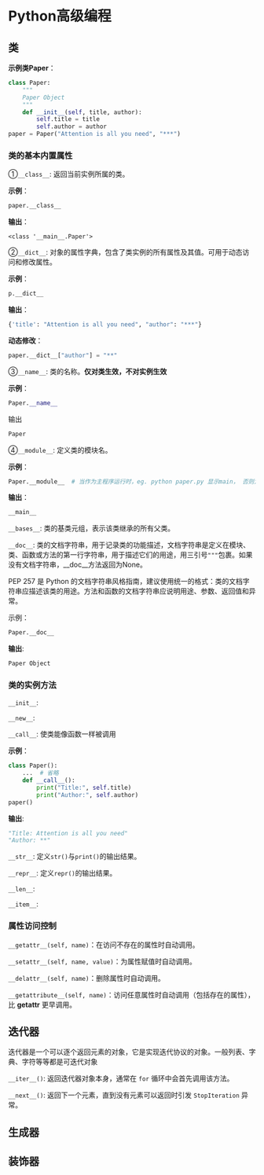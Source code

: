 # Python高级编程

## 类

**示例类Paper**：

```python
class Paper:
    """
    Paper Object
    """
    def __init__(self, title, author):
        self.title = title
        self.author = author
paper = Paper("Attention is all you need", "***")
```

### 类的基本内置属性

①`__class__`: 返回当前实例所属的类。

**示例**：

```python
paper.__class__
```

**输出**：

```plaintext
<class '__main__.Paper'>
```

②`__dict__`: 对象的属性字典，包含了类实例的所有属性及其值。可用于动态访问和修改属性。

**示例**：

```python
p.__dict__
```

**输出**：

```python
{'title': "Attention is all you need", "author": "***"}
```

**动态修改**：

```python
paper.__dict__["author"] = "**"
```

③`__name__`: 类的名称。**仅对类生效，不对实例生效**

**示例**：

```python
Paper.__name__
```

输出

```python
Paper
```

④`__module__`: 定义类的模块名。

**示例**：

```python
Paper.__module__  # 当作为主程序运行时，eg. python paper.py 显示main， 否则为模块名
```

**输出**：

```python
__main__
```

`__bases__`: 类的基类元组，表示该类继承的所有父类。

`__doc__`: 类的文档字符串，用于记录类的功能描述，文档字符串是定义在模块、类、函数或方法的第一行字符串，用于描述它们的用途，用三引号`"""`包裹。如果没有文档字符串，\__doc__方法返回为None。

PEP 257 是 Python 的文档字符串风格指南，建议使用统一的格式：类的文档字符串应描述该类的用途。方法和函数的文档字符串应说明用途、参数、返回值和异常。

示例：

```python
Paper.__doc__
```



**输出**:

```python
Paper Object
```





### 类的实例方法

`__init__`:

`__new__`:

`__call__`: 使类能像函数一样被调用

**示例**：

```python
class Paper():
    ...  # 省略
    def __call__():
        print("Title:", self.title)
        print("Author:", self.author)
paper()
```

**输出**:

```python
"Title: Attention is all you need"
"Author: **"
```



`__str__`: 定义`str()`与`print()`的输出结果。

`__repr__`: 定义`repr()`的输出结果。

`__len__`: 

`__item__`: 

### 属性访问控制

`__getattr__(self, name)`：在访问不存在的属性时自动调用。

`__setattr__(self, name, value)`：为属性赋值时自动调用。

`__delattr__(self, name)`：删除属性时自动调用。

`__getattribute__(self, name)`：访问任意属性时自动调用（包括存在的属性），比 __getattr__ 更早调用。



## 迭代器

迭代器是一个可以逐个返回元素的对象，它是实现迭代协议的对象。一般列表、字典、字符等等都是可迭代对象

`__iter__()`: 返回迭代器对象本身，通常在 `for` 循环中会首先调用该方法。

`__next__()`: 返回下一个元素，直到没有元素可以返回时引发 `StopIteration` 异常。





## 生成器

## 装饰器



## 

